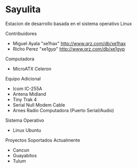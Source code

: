 Sayulita
==

Estacion de desarrollo basada en el sistema operativo Linux 

Contribuidores

- Miguel Ayala "xe1hax" http://www.qrz.com/db/xe1hax
- Richo Perez "xe1gyp" http://www.qrz.com/db/xe1gyp 

Computadora

- MicroATX Celeron

Equipo Adicional

- Icom IC-255A
- Antena Midland
- Tiny Trak 4
- Serial Null Modem Cable
- Arnes Radio Computadora (Puerto Serial/Audio)

Sistema Operativo

- Linux Ubuntu

Proyectos Soportados Actualmente

- Cancun
- Guayabitos 
- Tulum 




